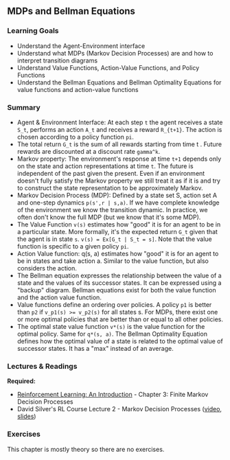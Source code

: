 ## MDPs and Bellman Equations

### Learning Goals

- Understand the Agent-Environment interface
- Understand what MDPs (Markov Decision Processes) are and how to interpret transition diagrams
- Understand Value Functions, Action-Value Functions, and Policy Functions
- Understand the Bellman Equations and Bellman Optimality Equations for value functions and action-value functions


### Summary

- Agent & Environment Interface: At each step `t` the agent receives a state `S_t`, performs an action `A_t` and receives a reward `R_{t+1}`. The action is chosen according to a policy function `pi`.
- The total return `G_t` is the sum of all rewards starting from time t . Future rewards are discounted at a discount rate `gamma^k`.
- Markov property: The environment's response at time `t+1` depends only on the state and action representations at time `t`. The future is independent of the past given the present. Even if an environment doesn't fully satisfy the Markov property we still treat it as if it is and try to construct the state representation to be approximately Markov.
- Markov Decision Process (MDP): Defined by a state set S, action set A and one-step dynamics `p(s',r | s,a)`. If we have complete knowledge of the environment we know the transition dynamic. In practice, we often don't know the full MDP (but we know that it's some MDP).
- The Value Function `v(s)` estimates how "good" it is for an agent to be in a particular state. More formally, it's the expected return `G_t` given that the agent is in state `s`. `v(s) = Ex[G_t | S_t = s]`. Note that the value function is specific to a given policy `pi`.
- Action Value function: q(s, a) estimates how "good" it is for an agent to be in states and take action a. Similar to the value function, but also considers the action.
- The Bellman equation expresses the relationship between the value of a state and the values of its successor states. It can be expressed using a "backup" diagram. Bellman equations exist for both the value function and the action value function.
- Value functions define an ordering over policies. A policy `p1` is better than `p2` if `v_p1(s) >= v_p2(s)` for all states s. For MDPs, there exist one or more optimal policies that are better than or equal to all other policies.
- The optimal state value function `v*(s)` is the value function for the optimal policy. Same for `q*(s, a)`. The Bellman Optimality Equation defines how the optimal value of a state is related to the optimal value of successor states. It has a "max" instead of an average.


### Lectures & Readings

**Required:**

- [Reinforcement Learning: An Introduction](http://incompleteideas.net/sutton/book/bookdraft2016sep.pdf) - Chapter 3: Finite Markov Decision Processes
- David Silver's RL Course Lecture 2 - Markov Decision Processes ([video](https://www.youtube.com/watch?v=lfHX2hHRMVQ), [slides](http://www0.cs.ucl.ac.uk/staff/d.silver/web/Teaching_files/MDP.pdf))


### Exercises

This chapter is mostly theory so there are no exercises.
